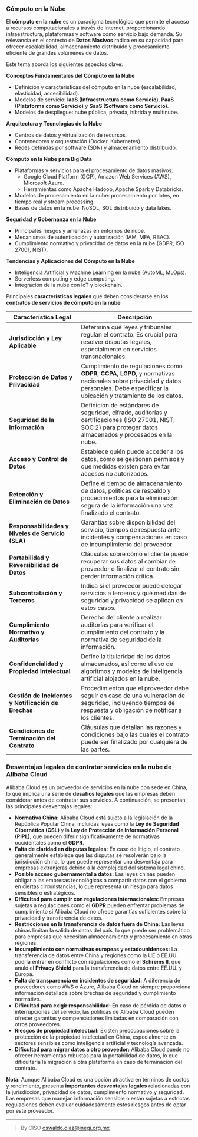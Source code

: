 ### **Cómputo en la Nube**  

El **cómputo en la nube** es un paradigma tecnológico que permite el acceso a recursos computacionales a través de internet, proporcionando infraestructura, plataformas y software como servicio bajo demanda. Su relevancia en el contexto de **Datos Masivos** radica en su capacidad para ofrecer escalabilidad, almacenamiento distribuido y procesamiento eficiente de grandes volúmenes de datos.  

Este tema aborda los siguientes aspectos clave:  

**Conceptos Fundamentales del Cómputo en la Nube**  
   - Definición y características del cómputo en la nube (escalabilidad, elasticidad, accesibilidad).  
   - Modelos de servicio: **IaaS (Infraestructura como Servicio)**, **PaaS (Plataforma como Servicio)** y **SaaS (Software como Servicio)**.  
   - Modelos de despliegue: nube pública, privada, híbrida y multinube.  

**Arquitectura y Tecnologías de la Nube**  
   - Centros de datos y virtualización de recursos.  
   - Contenedores y orquestación (Docker, Kubernetes).  
   - Redes definidas por software (SDN) y almacenamiento distribuido.  

**Cómputo en la Nube para Big Data**  
   - Plataformas y servicios para el procesamiento de datos masivos:  
     - Google Cloud Platform (GCP), Amazon Web Services (AWS), Microsoft Azure.  
     - Herramientas como Apache Hadoop, Apache Spark y Databricks.  
   - Modelos de procesamiento en la nube: procesamiento por lotes, en tiempo real y stream processing.  
   - Bases de datos en la nube: NoSQL, SQL distribuido y data lakes.  

**Seguridad y Gobernanza en la Nube**  
   - Principales riesgos y amenazas en entornos de nube.  
   - Mecanismos de autenticación y autorización (IAM, MFA, RBAC).  
   - Cumplimiento normativo y privacidad de datos en la nube (GDPR, ISO 27001, NIST).  

**Tendencias y Aplicaciones del Cómputo en la Nube**  
   - Inteligencia Artificial y Machine Learning en la nube (AutoML, MLOps).  
   - Serverless computing y edge computing.  
   - Integración de la nube con IoT y blockchain.  

Principales **características legales** que deben considerarse en los **contratos de servicios de cómputo en la nube**

| **Característica Legal**       | **Descripción** |
|--------------------------------|---------------|
| **Jurisdicción y Ley Aplicable** | Determina qué leyes y tribunales regulan el contrato. Es crucial para resolver disputas legales, especialmente en servicios transnacionales. |
| **Protección de Datos y Privacidad** | Cumplimiento de regulaciones como **GDPR**, **CCPA**, **LGPD**, y normativas nacionales sobre privacidad y datos personales. Debe especificar la ubicación y tratamiento de los datos. |
| **Seguridad de la Información** | Definición de estándares de seguridad, cifrado, auditorías y certificaciones (ISO 27001, NIST, SOC 2) para proteger datos almacenados y procesados en la nube. |
| **Acceso y Control de Datos** | Establece quién puede acceder a los datos, cómo se gestionan permisos y qué medidas existen para evitar accesos no autorizados. |
| **Retención y Eliminación de Datos** | Define el tiempo de almacenamiento de datos, políticas de respaldo y procedimientos para la eliminación segura de la información una vez finalizado el contrato. |
| **Responsabilidades y Niveles de Servicio (SLA)** | Garantías sobre disponibilidad del servicio, tiempos de respuesta ante incidentes y compensaciones en caso de incumplimiento del proveedor. |
| **Portabilidad y Reversibilidad de Datos** | Cláusulas sobre cómo el cliente puede recuperar sus datos al cambiar de proveedor o finalizar el contrato sin perder información crítica. |
| **Subcontratación y Terceros** | Indica si el proveedor puede delegar servicios a terceros y qué medidas de seguridad y privacidad se aplican en estos casos. |
| **Cumplimiento Normativo y Auditorías** | Derecho del cliente a realizar auditorías para verificar el cumplimiento del contrato y la normativa de seguridad de la información. |
| **Confidencialidad y Propiedad Intelectual** | Define la titularidad de los datos almacenados, así como el uso de algoritmos y modelos de inteligencia artificial alojados en la nube. |
| **Gestión de Incidentes y Notificación de Brechas** | Procedimientos que el proveedor debe seguir en caso de una vulneración de seguridad, incluyendo tiempos de respuesta y obligación de notificar a los clientes. |
| **Condiciones de Terminación del Contrato** | Cláusulas que detallan las razones y condiciones bajo las cuales el contrato puede ser finalizado por cualquiera de las partes. |

### **Desventajas legales de contratar servicios en la nube de Alibaba Cloud**  

Alibaba Cloud es un proveedor de servicios en la nube con sede en China, lo que implica una serie de **desafíos legales** que las empresas deben considerar antes de contratar sus servicios. A continuación, se presentan las principales desventajas legales:  

- **Normativa China:** Alibaba Cloud está sujeto a la legislación de la República Popular China, incluidas leyes como la **Ley de Seguridad Cibernética (CSL)** y la **Ley de Protección de Información Personal (PIPL)**, que pueden diferir significativamente de normativas occidentales como el **GDPR**.  
- **Falta de claridad en disputas legales:** En caso de litigio, el contrato generalmente establece que las disputas se resolverán bajo la jurisdicción china, lo que puede representar una desventaja para empresas extranjeras debido a la complejidad del sistema legal chino.   
- **Posible acceso gubernamental a datos:** Las leyes chinas pueden obligar a las empresas tecnológicas a compartir datos con el gobierno en ciertas circunstancias, lo que representa un riesgo para datos sensibles o estratégicos.  
- **Dificultad para cumplir con regulaciones internacionales:** Empresas sujetas a regulaciones como el **GDPR** pueden enfrentar problemas de cumplimiento si Alibaba Cloud no ofrece garantías suficientes sobre la privacidad y transferencia de datos.   
- **Restricciones en la transferencia de datos fuera de China:** Las leyes chinas limitan la salida de datos del país, lo que puede ser problemático para empresas que necesitan almacenamiento y procesamiento en otras regiones.  
- **Incumplimiento con normativas europeas y estadounidenses:** La transferencia de datos entre China y regiones como la UE o EE.UU. podría entrar en conflicto con regulaciones como el **Schrems II**, que anuló el **Privacy Shield** para la transferencia de datos entre EE.UU. y Europa.    
- **Falta de transparencia en incidentes de seguridad:** A diferencia de proveedores como AWS o Azure, Alibaba Cloud no siempre proporciona información detallada sobre brechas de seguridad y cumplimiento normativo.  
- **Dificultad para exigir responsabilidad:** En caso de pérdida de datos o interrupciones del servicio, las políticas de Alibaba Cloud pueden ofrecer garantías y compensaciones limitadas en comparación con otros proveedores.   
- **Riesgos de propiedad intelectual:** Existen preocupaciones sobre la protección de la propiedad intelectual en China, especialmente en sectores sensibles como inteligencia artificial y tecnología avanzada.  
- **Dificultad para migrar datos a otro proveedor:** Alibaba Cloud puede no ofrecer herramientas robustas para la portabilidad de datos, lo que dificultaría la migración a otra plataforma en caso de terminación del contrato.  

**Nota**: Aunque Alibaba Cloud es una opción atractiva en términos de costos y rendimiento, presenta **importantes desventajas legales** relacionadas con la jurisdicción, privacidad de datos, cumplimiento normativo y seguridad. Las empresas que manejan información sensible o están sujetas a estrictas regulaciones deben evaluar cuidadosamente estos riesgos antes de optar por este proveedor.
_________________
> By CISO oswaldo.diaz@inegi.org.mx 


